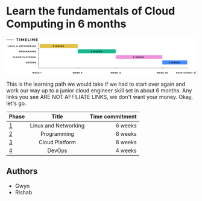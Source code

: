 # Learn the fundamentals of Cloud Computing in 6 months

![Timeline](img/timeline.png)

This is the learning path we would take if we had to start over again and work our way up to a junior cloud engineer skill set in about 6 months. Any links you see ARE NOT AFFILIATE LINKS, we don't want your money. Okay, let's go.

| Phase      | Title    | Time commitment     |
| :------------- | :----------: | -----------: |
| [1](phase1/README.md) | Linux and Networking| 6 weeks |
| [2](phase2/README.md) | Programming | 6 weeks |
| [3](phase3/README.md) | Cloud Platform | 8 weeks |
| [4](phase4/README.md) | DevOps | 4 weeks |

## Authors

- Gwyn
- Rishab
